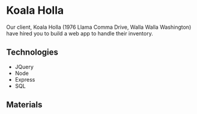 Koala Holla
===========

Our client, Koala Holla (1976 Llama Comma Drive, Walla Walla Washington) have hired you to build a web app to handle their inventory.

Technologies
------------
* JQuery
* Node
* Express
* SQL

Materials
---------
